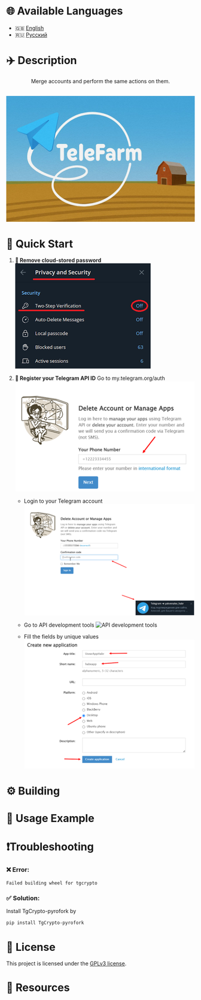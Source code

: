 # 🌐 Available Languages
- 🇬🇧 [English](README.md)
- 🇷🇺 [Русский](README.ru.md)

# ✈️ Description
<div align="center">
  Merge accounts and perform the same actions on them.
</div>
<br>

![Presentation image](images/present-image.jpg)

# 🚀 Quick Start
1. **🔐 Remove cloud-stored password**
![Remove cloud-stored password](images/quickstart-cloudpass.png)
2. **🔑 Register your Telegram API ID**
      Go to my.telegram.org/auth ![Main website page](images/quickstart-authpage.png)
      
    -  Login to your Telegram account ![Login to telegram account](images/quickstart-login.png)
      
    -  Go to API development tools ![API development tools](images/quickstart-apidevtool.png)
      
    -  Fill the fields by unique values ![Fill fields](images/quickstart-fillfields.png)


# ⚙️ Building

# 🧪 Usage Example

# ❗Troubleshooting 

###  ❌ Error: 
`Failed building wheel for tgcrypto`
###  ✅ Solution:
Install TgCrypto-pyrofork by
```bash
pip install TgCrypto-pyrofork
```

# 📄 License
This project is licensed under the [GPLv3 license](LICENSE).

# 🔗 Resources

